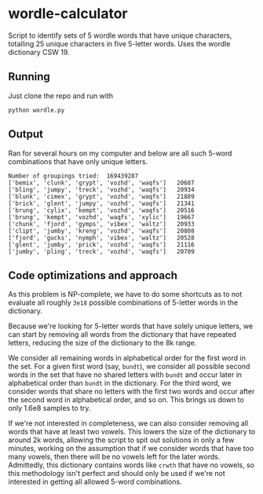 # wordle-calculator
Script to identify sets of 5 wordle words that have unique characters, totalling 25 unique characters in five 5-letter words. Uses the wordle dictionary CSW 19.

## Running
Just clone the repo and run with

```
python wordle.py
```

## Output
Ran for several hours on my computer and below are all such 5-word combinations that have only unique letters.

```
Number of groupings tried:  169439287
['bemix', 'clunk', 'grypt', 'vozhd', 'waqfs']   20687
['bling', 'jumpy', 'treck', 'vozhd', 'waqfs']   20934
['blunk', 'cimex', 'grypt', 'vozhd', 'waqfs']   21889
['brick', 'glent', 'jumpy', 'vozhd', 'waqfs']   21341
['brung', 'cylix', 'kempt', 'vozhd', 'waqfs']   20516
['brung', 'kempt', 'vozhd', 'waqfs', 'xylic']   19667
['chunk', 'fjord', 'gymps', 'vibex', 'waltz']   20933
['clipt', 'jumby', 'kreng', 'vozhd', 'waqfs']   20808
['fjord', 'gucks', 'nymph', 'vibex', 'waltz']   20528
['glent', 'jumby', 'prick', 'vozhd', 'waqfs']   21116
['jumby', 'pling', 'treck', 'vozhd', 'waqfs']   20709
```

## Code optimizations and approach
As this problem is NP-complete, we have to do some shortcuts as to not evaluate all roughly `3e18` possible combinations of 5-letter words in the dictionary.

Because we're looking for 5-letter words that have solely unique letters, we can start by removing all words from the dictionary that have repeated letters, reducing the size of the dictionary to the 8k range.

We consider all remaining words in alphabetical order for the first word in the set. For a given first word (say, `bundt`), we consider all possible second words in the set that have no shared letters with `bundt` and occur later in alphabetical order than `bundt` in the dictionary. For the third word, we consider words that share no letters with the first two words and occur after the second word in alphabetical order, and so on. This brings us down to only 1.6e8 samples to try.

If we're not interested in completeness, we can also consider removing all words that have at least two vowels. This lowers the size of the dictionary to around 2k words, allowing the script to spit out solutions in only a few minutes, working on the assumption that if we consider words that have too many vowels, then there will be no vowels left for the later words. Admittedly, this dictionary contains words like `crwth` that have no vowels, so this methodology isn't perfect and should only be used if we're not interested in getting all allowed 5-word combinations.
